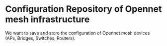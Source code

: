 # Configuration Repository of Opennet mesh infrastructure

We want to save and store the configuration of Opennet mesh devices (APs,
  Bridges, Switches, Routers).
